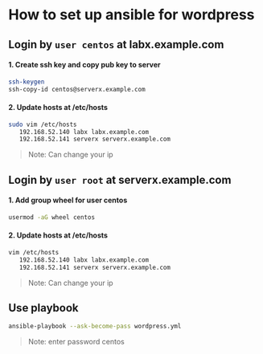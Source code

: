 # How to set up ansible for wordpress

## Login by `user centos` at labx.example.com
#### 1. Create ssh key and copy pub key to server
``` bash
ssh-keygen
ssh-copy-id centos@serverx.example.com
```
#### 2. Update hosts at /etc/hosts
``` bash
sudo vim /etc/hosts
   192.168.52.140 labx labx.example.com
   192.168.52.141 serverx serverx.example.com
```
> Note: Can change your ip

## Login by `user root` at serverx.example.com
#### 1. Add group wheel for user centos
``` bash
usermod -aG wheel centos
```
#### 2. Update hosts at /etc/hosts
``` bash
vim /etc/hosts
   192.168.52.140 labx labx.example.com
   192.168.52.141 serverx serverx.example.com
```
> Note: Can change your ip

## Use playbook 
``` bash
ansible-playbook --ask-become-pass wordpress.yml
```
> Note: enter password centos
